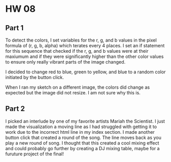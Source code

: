 # HW 08

## Part 1

To detect the colors, I set variables for the r, g, and b values in the pixel formula of (r, g, b, alpha) which terates every 4 places. I set an if statement for this sequence that checked if the r, g, and b values were at their maxiumum and if they were significantly higher than the other color values to ensure only really vibrant parts of the image changed. 

I decided to change red to blue, green to yellow, and blue to a random color initiated by the button click.

When I ran my sketch on a different image, the colors did change as expected but the image did not resize. I am not sure why this is.

## Part 2

I picked an interlude by one of my favorite artists Mariah the Scientist. I just made the visualization a moving line as I had struggled with getting it to work due to the incorrect html line in my index section. I made another button click that created a round of the song. The line moves back as you play a new round of song. I thought that this created a cool mixing effect and could probably go further by creating a DJ mixing table, maybe for a furuture project of the final!

